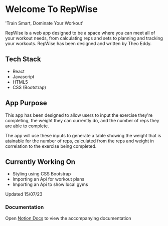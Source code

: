 #  Welcome To RepWise

'Train Smart, Dominate Your Workout'

RepWise is a web app designed to be a space where you can meet all of your workout needs, from calculating reps and sets to planning and tracking your workouts. RepWise has been designed and written by Theo Eddy.

## Tech Stack
- React
- Javascript
- HTML5
- CSS (Bootstrap)

## App Purpose

This app has been designed to allow users to input the exercise they're completing, the weight they can currently do, and the number of reps they are able to complete.

The app will use these inputs to generate a table showing the weight that is atainable for the number of reps, calculated from the reps and weight in correlation to the exercise being completed. 

## Currently Working On

- Styling using CSS Bootstrap
- Importing an Api for workout plans
- Importing an Api to show local gyms

Updated 15/07/23

### Documentation

Open [Notion Docs](https://theo-eddy.notion.site/RepWise-v1-18d54323270448cb8eddea2038130522?pvs=4) to view the accompanying documentation


